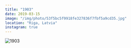 ```yaml
---
title: "1903"
date: 2019-03-15
image: "/img/photo/53f5bc5f9918fe327836f7fbf5a9cd35.jpg"
location: "Riga, Latvia"
instagram: true
---
```


![1903](/img/photo/53f5bc5f9918fe327836f7fbf5a9cd35.jpg)
